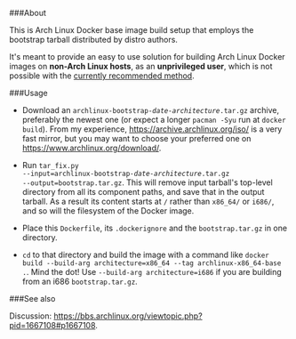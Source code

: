 ###About

This is Arch Linux Docker base image build setup that employs the bootstrap tarball distributed by distro authors.
 
It's meant to provide an easy to use solution for building Arch Linux Docker images on **non-Arch Linux hosts**, as an **unprivileged user**, which is not possible with the [currently recommended method](https://wiki.archlinux.org/index.php/Docker#Build_Image).


###Usage

- Download an <code>archlinux-bootstrap-<i>date-architecture</i>.tar.gz</code> archive, preferably the newest one (or expect a longer `pacman -Syu` run at `docker build`). From my experience, https://archive.archlinux.org/iso/ is a very fast mirror, but you may want to choose your preferred one on https://www.archlinux.org/download/.

- Run <code>tar_fix.py --input=archlinux-bootstrap-<i>date-architecture</i>.tar.gz --output=bootstrap.tar.gz</code>. This will remove input tarball's top-level directory from all its component paths, and save that in the output tarball. As a result its content starts at `/` rather than `x86_64/` or `i686/`, and so will the filesystem of the Docker image.

- Place this `Dockerfile`, its `.dockerignore` and the `bootstrap.tar.gz` in one directory.

- `cd` to that directory and build the image with a command like `docker build --build-arg architecture=x86_64 --tag archlinux-x86_64-base .`. Mind the dot! Use `--build-arg architecture=i686` if you are building from an i686 `bootstrap.tar.gz`.

###See also

Discussion: https://bbs.archlinux.org/viewtopic.php?pid=1667108#p1667108.
